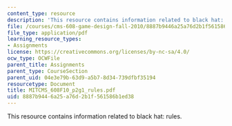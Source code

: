 ```yaml
---
content_type: resource
description: 'This resource contains information related to black hat: rules.'
file: /courses/cms-608-game-design-fall-2010/8887b9446a25a76d2b1f561586b1ed38_MITCMS_608F10_p2g1_rules.pdf
file_type: application/pdf
learning_resource_types:
- Assignments
license: https://creativecommons.org/licenses/by-nc-sa/4.0/
ocw_type: OCWFile
parent_title: Assignments
parent_type: CourseSection
parent_uid: 04e3e79b-63d9-a5b7-8d34-739dfbf35194
resourcetype: Document
title: MITCMS_608F10_p2g1_rules.pdf
uid: 8887b944-6a25-a76d-2b1f-561586b1ed38
---
```

This resource contains information related to black hat: rules.